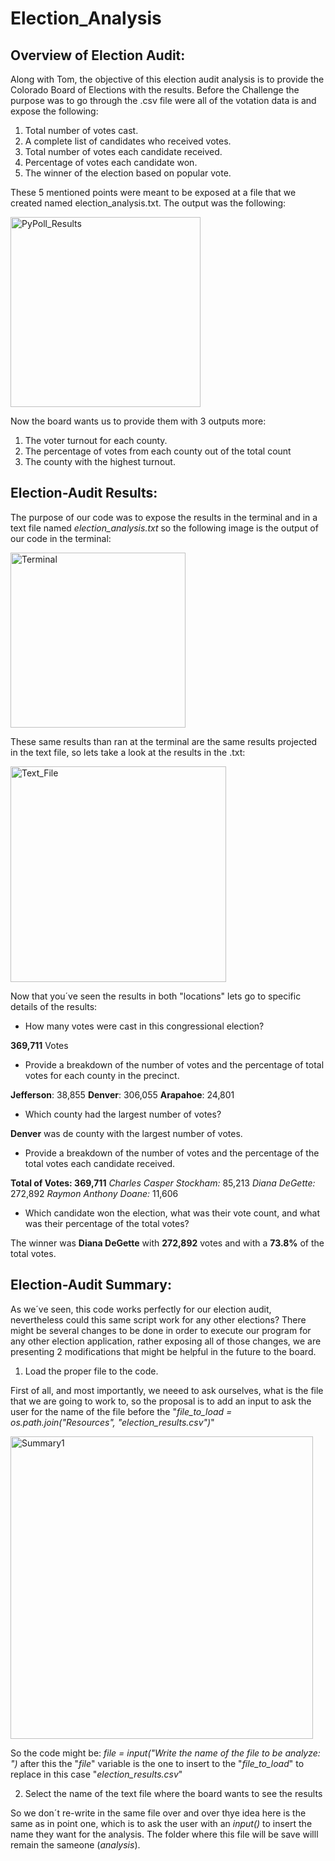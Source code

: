 # Election_Analysis

## Overview of Election Audit: 

Along with Tom, the objective of this election audit analysis is to provide the Colorado Board of Elections with the results.
Before the Challenge the purpose was to go through the .csv file were all of the votation data is and expose the following:

1. Total number of votes cast.
2. A complete list of candidates who received votes.
3. Total number of votes each candidate received.
4. Percentage of votes each candidate won.
5. The winner of the election based on popular vote. 

These 5 mentioned points were meant to be exposed at a file that we created named election_analysis.txt. The output was the following: 

<img width="304" alt="PyPoll_Results" src="https://user-images.githubusercontent.com/84519822/149426840-e789b368-8e3a-463c-adbd-7a1c8d1bbe49.png">

Now the board wants us to provide them with 3 outputs more: 

1. The voter turnout for each county.
2. The percentage of votes from each county out of the total count
3. The county with the highest turnout.


## Election-Audit Results: 

The purpose of our code was to expose the results in the terminal and in a text file named *election_analysis.txt* so the following image is the output of our code in the terminal:

<img width="280" alt="Terminal" src="https://user-images.githubusercontent.com/84519822/149559507-9884f4c1-5d78-4f6b-b690-f6cc58b9871b.png">

These same results than ran at the terminal are the same results projected in the text file, so lets take a look at the results in the .txt:

<img width="345" alt="Text_File" src="https://user-images.githubusercontent.com/84519822/149559671-63000bbc-2c6b-44da-a406-6eb0374ba7ca.png">

Now that you´ve seen the results in both "locations" lets go to specific details of the results:

- How many votes were cast in this congressional election?

**369,711** Votes 

- Provide a breakdown of the number of votes and the percentage of total votes for each county in the precinct.

**Jefferson**: 38,855
**Denver**:    306,055
**Arapahoe**:  24,801

- Which county had the largest number of votes?

**Denver** was de county with the largest number of votes.

- Provide a breakdown of the number of votes and the percentage of the total votes each candidate received.

**Total of Votes: 369,711**
*Charles Casper Stockham:* 85,213
*Diana DeGette:*           272,892
*Raymon Anthony Doane:*    11,606

- Which candidate won the election, what was their vote count, and what was their percentage of the total votes?

The winner was **Diana DeGette** with **272,892** votes and with a **73.8%** of the total votes.

## Election-Audit Summary: 

As we´ve seen, this code works perfectly for our election audit, nevertheless could this same script work for any other elections? 
There might be several changes to be done in order to execute our program for any other election application, rather exposing all of those changes, we are presenting 2 modifications that might be helpful in the future to the board.

1. Load the proper file to the code.

First of all, and most importantly, we neeed to ask ourselves, what is the file that we are going to work to, so the proposal is to add an input to ask the user for the name of the file before the "*file_to_load = os.path.join("Resources", "election_results.csv")*" 

<img width="484" alt="Summary1" src="https://user-images.githubusercontent.com/84519822/149576751-4d0b0d30-db42-4ec5-9300-134688eba782.png">


So the code might be: *file = input("Write the name of the file to be analyze: ")* after this the "*file*" variable is the one to insert to the "*file_to_load*" to replace in this case "*election_results.csv*"

2. Select the name of the text file where the board wants to see the results

So we don´t re-write in the same file over and over thye idea here is the same as in point one, which is to ask the user with an *input()* to insert the name they want for the analysis. The folder where this file will be save willl remain the sameone (*analysis*).


